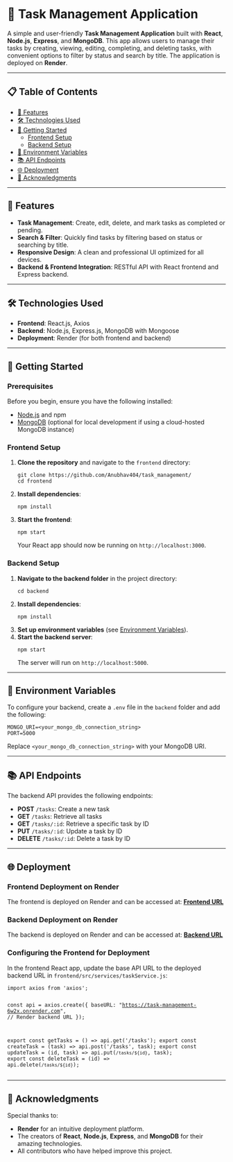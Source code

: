 <!DOCTYPE html>
<html lang="en">
<head>
<meta charset="UTF-8">
<meta name="viewport" content="width=device-width, initial-scale=1.0">
<title>Task Management Application</title>
</head>
<body>

<h1>📝 Task Management Application</h1>
<p>A simple and user-friendly <strong>Task Management Application</strong> built with <strong>React</strong>, <strong>Node.js</strong>, <strong>Express</strong>, and <strong>MongoDB</strong>. This app allows users to manage their tasks by creating, viewing, editing, completing, and deleting tasks, with convenient options to filter by status and search by title. The application is deployed on <strong>Render</strong>.</p>

<hr>

<h2>📋 Table of Contents</h2>
<ul>
    <li><a href="#features">🎯 Features</a></li>
    <li><a href="#technologies-used">🛠 Technologies Used</a></li>
    <li><a href="#getting-started">🚀 Getting Started</a>
        <ul>
            <li><a href="#frontend-setup">Frontend Setup</a></li>
            <li><a href="#backend-setup">Backend Setup</a></li>
        </ul>
    </li>
    <li><a href="#environment-variables">🔧 Environment Variables</a></li>
    <li><a href="#api-endpoints">📚 API Endpoints</a></li>
    <li><a href="#deployment">🌐 Deployment</a></li>
    <li><a href="#acknowledgments">🙏 Acknowledgments</a></li>
</ul>

<hr>

<h2 id="features">🎯 Features</h2>
<ul>
    <li><strong>Task Management</strong>: Create, edit, delete, and mark tasks as completed or pending.</li>
    <li><strong>Search & Filter</strong>: Quickly find tasks by filtering based on status or searching by title.</li>
    <li><strong>Responsive Design</strong>: A clean and professional UI optimized for all devices.</li>
    <li><strong>Backend & Frontend Integration</strong>: RESTful API with React frontend and Express backend.</li>
</ul>

<hr>

<h2 id="technologies-used">🛠 Technologies Used</h2>
<ul>
    <li><strong>Frontend</strong>: React.js, Axios</li>
    <li><strong>Backend</strong>: Node.js, Express.js, MongoDB with Mongoose</li>
    <li><strong>Deployment</strong>: Render (for both frontend and backend)</li>
</ul>

<hr>

<h2 id="getting-started">🚀 Getting Started</h2>

<h3>Prerequisites</h3>
<p>Before you begin, ensure you have the following installed:</p>
<ul>
    <li><a href="https://nodejs.org/">Node.js</a> and npm</li>
    <li><a href="https://www.mongodb.com/">MongoDB</a> (optional for local development if using a cloud-hosted MongoDB instance)</li>
</ul>

<h3 id="frontend-setup">Frontend Setup</h3>
<ol>
    <li><strong>Clone the repository</strong> and navigate to the <code>frontend</code> directory:
        <pre><code>git clone https://github.com/Anubhav404/task_management/
cd frontend</code></pre>
    </li>
    <li><strong>Install dependencies</strong>:
        <pre><code>npm install</code></pre>
    </li>
    <li><strong>Start the frontend</strong>:
        <pre><code>npm start</code></pre>
        <p>Your React app should now be running on <code>http://localhost:3000</code>.</p>
    </li>
</ol>

<h3 id="backend-setup">Backend Setup</h3>
<ol>
    <li><strong>Navigate to the backend folder</strong> in the project directory:
        <pre><code>cd backend</code></pre>
    </li>
    <li><strong>Install dependencies</strong>:
        <pre><code>npm install</code></pre>
    </li>
    <li><strong>Set up environment variables</strong> (see <a href="#environment-variables">Environment Variables</a>).</li>
    <li><strong>Start the backend server</strong>:
        <pre><code>npm start</code></pre>
        <p>The server will run on <code>http://localhost:5000</code>.</p>
    </li>
</ol>

<hr>

<h2 id="environment-variables">🔧 Environment Variables</h2>
<p>To configure your backend, create a <code>.env</code> file in the <code>backend</code> folder and add the following:</p>
<pre><code>MONGO_URI=&lt;your_mongo_db_connection_string&gt;
PORT=5000</code></pre>
<p>Replace <code>&lt;your_mongo_db_connection_string&gt;</code> with your MongoDB URI.</p>

<hr>

<h2 id="api-endpoints">📚 API Endpoints</h2>
<p>The backend API provides the following endpoints:</p>
<ul>
    <li><strong>POST</strong> <code>/tasks</code>: Create a new task</li>
    <li><strong>GET</strong> <code>/tasks</code>: Retrieve all tasks</li>
    <li><strong>GET</strong> <code>/tasks/:id</code>: Retrieve a specific task by ID</li>
    <li><strong>PUT</strong> <code>/tasks/:id</code>: Update a task by ID</li>
    <li><strong>DELETE</strong> <code>/tasks/:id</code>: Delete a task by ID</li>
</ul>

<hr>

<h2 id="deployment">🌐 Deployment</h2>

<h3>Frontend Deployment on Render</h3>
<p>The frontend is deployed on Render and can be accessed at:
<a href="https://task-management-1-tr8z.onrender.com"><strong>Frontend URL</strong></a></p>

<h3>Backend Deployment on Render</h3>
<p>The backend is deployed on Render and can be accessed at:
<a href="https://task-management-6w2x.onrender.com"><strong>Backend URL</strong></a></p>

<h3>Configuring the Frontend for Deployment</h3>
<p>In the frontend React app, update the base API URL to the deployed backend URL in <code>frontend/src/services/taskService.js</code>:</p>
<pre><code>import axios from 'axios';

const api = axios.create({
  baseURL: "https://task-management-6w2x.onrender.com", // Render backend URL
});

export const getTasks = () =&gt; api.get('/tasks');
export const createTask = (task) =&gt; api.post('/tasks', task);
export const updateTask = (id, task) =&gt; api.put(`/tasks/${id}`, task);
export const deleteTask = (id) =&gt; api.delete(`/tasks/${id}`);</code></pre>

<hr>

<h2 id="acknowledgments">🙏 Acknowledgments</h2>
<p>Special thanks to:</p>
<ul>
    <li><strong>Render</strong> for an intuitive deployment platform.</li>
    <li>The creators of <strong>React</strong>, <strong>Node.js</strong>, <strong>Express</strong>, and <strong>MongoDB</strong> for their amazing technologies.</li>
    <li>All contributors who have helped improve this project.</li>
</ul>

</body>
</html>
